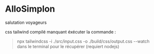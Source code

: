 ﻿# AlloSimplon
salutation voyageurs


css tailwind compilé manquant 
éxécuter la commande : 
>npx tailwindcss -i ./src/input.css -o ./build/css/output.css --watch
dans le terminal pour le récupérer (requiert nodejs)
